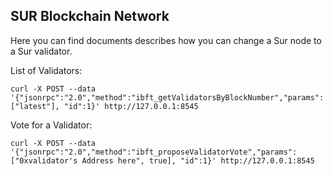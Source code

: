 ## SUR Blockchain Network ##

Here you can find documents describes how you can change a Sur node to a Sur validator.


List of Validators:

```
curl -X POST --data '{"jsonrpc":"2.0","method":"ibft_getValidatorsByBlockNumber","params":["latest"], "id":1}' http://127.0.0.1:8545
```

Vote for a Validator:
```
curl -X POST --data '{"jsonrpc":"2.0","method":"ibft_proposeValidatorVote","params":["0xvalidator's Address here", true], "id":1}' http://127.0.0.1:8545
```
